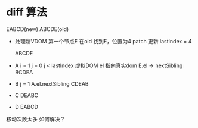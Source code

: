 # diff 算法

EABCD(new)  ABCDE(old)

- 处理新VDOM 第一个节点E
  在old 找到E，位置为4
  patch 更新 
  lastIndex = 4

  ABCDE 

- A
  i = 1
  j = 0
  j < lastIndex
  虚拟DOM el 指向真实dom
  E.el -> nextSibling
  BCDEA
  

- B 
  j = 1 
  A.el.nextSibling
  CDEAB

- C
  DEABC

- D
  EABCD

移动次数太多  如何解决？ 